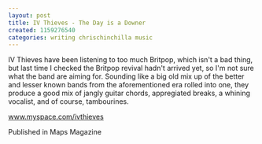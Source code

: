 ```yaml
---
layout: post
title: IV Thieves - The Day is a Downer
created: 1159276540
categories: writing chrischinchilla music
---
```


IV Thieves have been listening to too much Britpop, which isn't a bad thing, but last time I checked the Britpop revival hadn't arrived yet, so I'm not sure what the band are aiming for. Sounding like a big old mix up of the better and lesser known bands from the aforementioned era rolled into one, they produce a good mix of jangly guitar chords, appregiated breaks, a whining vocalist, and of course, tambourines.

<a href='http://www.myspace.com/ivthieves' target='_blank'>www.myspace.com/ivthieves</a>

Published in Maps Magazine
